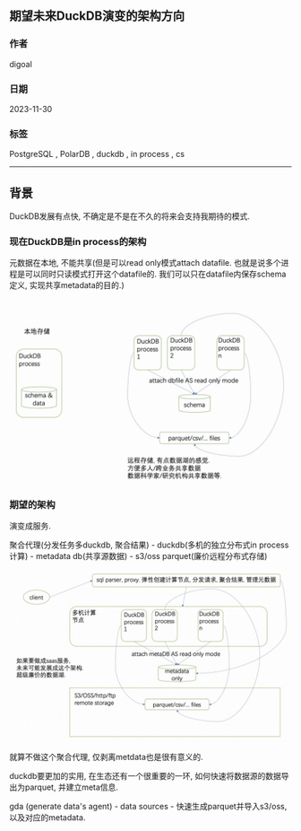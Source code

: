 ## 期望未来DuckDB演变的架构方向      
                                                                                          
### 作者                                                                    
digoal                                                                    
                                                                    
### 日期                                                                    
2023-11-30                                                                
                                                                    
### 标签                                                                    
PostgreSQL , PolarDB , duckdb , in process , cs                        
                                                                    
----                                                                    
                                                                    
## 背景    
DuckDB发展有点快, 不确定是不是在不久的将来会支持我期待的模式.  

### 现在DuckDB是in process的架构
元数据在本地, 不能共享(但是可以read only模式attach datafile. 也就是说多个进程是可以同时只读模式打开这个datafile的. 我们可以只在datafile内保存schema定义, 实现共享metadata的目的.) 

![pic](20231130_04_pic_001.jpg)
   
### 期望的架构
演变成服务.  

聚合代理(分发任务多duckdb, 聚合结果) - duckdb(多机的独立分布式in process计算) - metadata db(共享源数据) - s3/oss parquet(廉价远程分布式存储)  

![pic](20231130_04_pic_002.jpg)

就算不做这个聚合代理, 仅剥离metdata也是很有意义的.  

duckdb要更加的实用, 在生态还有一个很重要的一环, 如何快速将数据源的数据导出为parquet, 并建立meta信息.  

gda (generate data's agent) - data sources - 快速生成parquet并导入s3/oss, 以及对应的metadata.  
  
